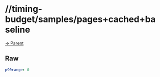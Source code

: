 
# //timing-budget/samples/pages+cached+baseline

[→ Parent](../..)


## Raw


```yaml
p90range: 0

```

